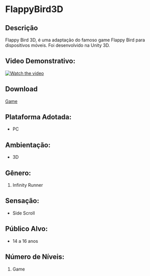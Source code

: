 # FlappyBird3D

## Descrição
Flappy Bird 3D, é uma adaptação do famoso game Flappy Bird para dispositivos móveis. Foi desenvolvido na Unity 3D.

## Video Demonstrativo:
[![Watch the video](https://i.imgur.com/vKb2F1B.png)](https://youtu.be/N68p-TxVOEM)

## Download
[Game](https://drive.google.com/file/d/1hkUTyl9dbwBS9_g-2YyWyY-I2tN7BVco/view?usp=sharing)

## Plataforma Adotada: 
  - PC

## Ambientação: 
  - 3D

## Gênero:
  1. Infinity Runner
  
## Sensação:
  - Side Scroll
  
## Público Alvo:
  - 14 a 16 anos
  
## Número de Níveis:
  1. Game
